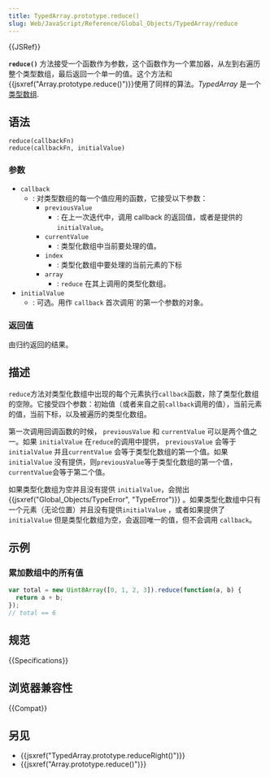 ```yaml
---
title: TypedArray.prototype.reduce()
slug: Web/JavaScript/Reference/Global_Objects/TypedArray/reduce
---
```


{{JSRef}}

**`reduce()`** 方法接受一个函数作为参数，这个函数作为一个累加器，从左到右遍历整个类型数组，最后返回一个单一的值。这个方法和{{jsxref("Array.prototype.reduce()")}}使用了同样的算法。_TypedArray_ 是一个 [类型数组](/zh-CN/docs/Web/JavaScript/Reference/Global_Objects/TypedArray#TypedArray_objects).

## 语法

```js-nolint
reduce(callbackFn)
reduce(callbackFn, initialValue)
```

### 参数

- `callback`
  - : 对类型数组的每一个值应用的函数，它接受以下参数：
    - `previousValue`
      - : 在上一次迭代中，调用 callback 的返回值，或者是提供的 `initialValue`。
    - `currentValue`
      - : 类型化数组中当前要处理的值。
    - `index`
      - : 类型化数组中要处理的当前元素的下标
    - `array`
      - : `reduce` 在其上调用的类型化数组。
- `initialValue`
  - : 可选。用作 `callback` 首次调用`的第一个参数的对象。

### 返回值

由归约返回的结果。

## 描述

`reduce`方法对类型化数组中出现的每个元素执行`callback`函数，除了类型化数组的空隙。它接受四个参数：初始值（或者来自之前`callback`调用的值），当前元素的值，当前下标，以及被遍历的类型化数组。

第一次调用回调函数的时候， `previousValue` 和 `currentValue` 可以是两个值之一。如果 `initialValue` 在`reduce`的调用中提供， `previousValue` 会等于`initialValue` 并且`currentValue` 会等于类型化数组的第一个值。如果 `initialValue` 没有提供，则`previousValue`等于类型化数组的第一个值，`currentValue`会等于第二个值。

如果类型化数组为空并且没有提供 `initialValue`，会抛出 {{jsxref("Global_Objects/TypeError", "TypeError")}} 。如果类型化数组中只有一个元素（无论位置）并且没有提供`initialValue` ，或者如果提供了`initialValue` 但是类型化数组为空，会返回唯一的值，但不会调用 `callback`。

## 示例

### 累加数组中的所有值

```js
var total = new Uint8Array([0, 1, 2, 3]).reduce(function(a, b) {
  return a + b;
});
// total == 6
```

## 规范

{{Specifications}}

## 浏览器兼容性

{{Compat}}

## 另见

- {{jsxref("TypedArray.prototype.reduceRight()")}}
- {{jsxref("Array.prototype.reduce()")}}
